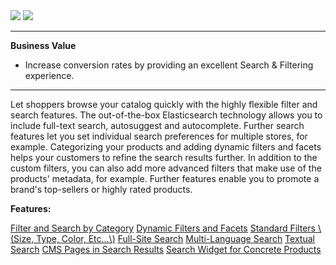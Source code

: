 <div class='feature-text'>
    <div class='feature-images'>
    <img class="light-mode" src="https://spryker.s3.eu-central-1.amazonaws.com/docs/Document+360/Capabilities+icons/light/search.svg"/>
    <img class="dark-mode" src="https://spryker.s3.eu-central-1.amazonaws.com/docs/Document+360/Capabilities+icons/dark/search.svg"/>
    </div>
    <div class="feature-text-wrap">

***
**Business Value**
* Increase conversion rates by providing an excellent Search & Filtering experience.
***

Let shoppers browse your catalog quickly with the highly flexible filter and search features. The out-of-the-box Elasticsearch technology allows you to include full-text search, autosuggest and autocomplete. Further search features let you set individual search preferences for multiple stores, for example. Categorizing your products and adding dynamic filters and facets helps your customers to refine the search results further. In addition to the custom filters, you can also add more advanced filters that make use of the products' metadata, for example. Further features enable you to promote a brand's top-sellers or highly rated products.
        </div>
</div>

**Features:**
<div>
<a class="feature-link" href="https://documentation.spryker.com/v4/docs/filter-search-by-category">Filter and Search by Category</a>
    <a class="feature-link" href="https://documentation.spryker.com/v4/docs/dynamic-filter-facets">Dynamic Filters and Facets</a>
<a class="feature-link" href="https://documentation.spryker.com/v4/docs/standard-filters">Standard Filters \(Size, Type, Color, Etc...\)</a>
<a class="feature-link" href="https://documentation.spryker.com/v4/docs/full-site-search">Full-Site Search</a>
<a class="feature-link" href="https://documentation.spryker.com/v4/docs/multi-language-search">Multi-Language Search</a>
<a class="feature-link" href="https://documentation.spryker.com/v4/docs/textual-search">Textual Search</a>
<a class="feature-link" href="https://documentation.spryker.com/v2/docs/cms-pages-in-search-results-201903">CMS Pages in Search Results</a>
<a class="feature-link" href="https://documentation.spryker.com/v2/docs/search-widget-for-concrete-products-201903">Search Widget for Concrete Products</a>